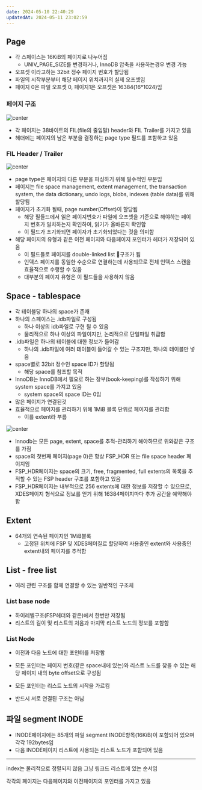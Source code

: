 ```yaml
---
date: 2024-05-10 22:40:29
updatedAt: 2024-05-11 23:02:59
---
```

## Page

- 각 스페이스는 16KiB의 페이지로 나누어짐
	- UNIV_PAGE_SIZE를 변경하거나, InnoDB 압축을 사용하는경우 변경 가능
- 오프셋 이라고하는 32bit 정수 페이지 번호가 할당됨
- 파일의 시작부분부터 해당 페이지 위치까지의 실제 오프셋임
- 페이지 0은 파일 오프셋 0, 페이지1은 오프셋은 16384(16\*1024)임

### 페이지 구조
 
![center](Pasted%20image%2020240511112606.png)
- 각 페이지는 38바이트의 FIL(file의 줄임말) header와 FIL Trailer를 가지고 있음
- 헤더에는 페이지의 남은 부분을 결정하는 page type 필드를 포함하고 있음

### FIL Header / Trailer
![center](Pasted%20image%2020240511112813.png)
- page type은 페이지의 다른 부분을 파싱하기 위해 필수적인 부분임
- 페이지는 file space management, extent management, the transaction system, the data dictionary, undo logs, blobs, indexes (table data)를 위해 할당됨
- 페이지가 초기화 될때, page number(Offset)이 할당됨
	- 해당 필들드에서 읽은 페이지번호가 파일에 오프셋을 기준으로 해야하는 페이지 번호가 일치하는지 확인하여, 읽기가 올바른지 확인함
	- 이 필드가 초기화되면 페이자가 초기화되었다는 것을 의미함
- 해당 페이지의 유형과 같은 이전 페이지와 다음페이지 포인터가 헤더가 저장되어 있음
	- 이 필드들로 페이지를 double-linked list 구조가 됨
	- 인덱스 페이지를 동일한 수순으로 연결하는데 사용되므로 전체 인덱스 스캔을 효율적으로 수행할 수 있음
	- 대부분의 페이지 유형은 이 필드들을 사용하지 않음


## Space - tablespace
- 각 테이블당 하나의 space가 존재
- 하나의 스페이스는 .idb파일로 구성됨
	- 하나 이상의 idb파일로 구현 될 수 있음
	- 물리적으로 하나 이상의 파일이지만, 논리적으로 단일파일 취급함
- .idb파일은 하나의 테이블에 대한 정보가 들어감
	- 하나의 .idb파일에 여러 테이블이 들어갈 수 있는 구조지만, 하나의 테이블만 넣음
- space별로 32bit 정수인 space ID가 할당됨
	- 해당 space를 참조할 목적
- InnoDB는 InnoDB에서 필요로 하는 장부(book-keeping)를 작성하기 위해 system space를 가지고 있음
	- system space의 space ID는 0임
- 많은 페이지가 연결된것
- 효율적으로 페이지를 관리하기 위헤 1MiB 블록 단위로 페이지를 관리함
	- 이를 extent라 부름

![center](Pasted%20image%2020240511225238.png)
- Innodb는 모든 page, extent, space를 추적-관리하기 해야하므로 위와같은 구조를 가짐
- space의 첫번째 페이지(page 0)은 항상 FSP_HDR 또는 file space header 페이지임
- FSP_HDR페이지는 space의 크기, free, fragmented, full extents의 목록을 추적할 수 있는 FSP header 구조를 포함하고 있음
- FSP_HDR페이지는 내부적으로 256 extents에 대한 정보를 저장할 수 있으므로, XDES페이지 형식으로 정보를 얻기 위해 16384페이지마다 추가 공간을 예약해야함
## Extent
- 64개의 연속된 페이지인 1MiB블록
	- 고정된 위치에 FSP 및 XDES페이질르 할당하여 사용중인 extent와 사용중인 extent내의 페이지를 추적함


## List - free list
- 여러 관련 구조를 함께 연결할 수 있는 일반적인 구조체
### List base node
- 하이레벨구조(FSP헤더와 같은)에서 한번만 저장됨
- 리스트의 길이 및 리스트의 처음과 마지막 리스트 노드의 정보를 포함함

### List Node
- 이전과 다음 노드에 대한 포인터를 저장함

- 모든 포인터는 페이지 번호(같은 space내에 있는)와 리스트 노드를 찾을 수 있는 해당 페이지 내의 byte offset으로 구성됨
- 모든 포인터는 리스트 노드의 시작을 가르킴
- 반드시 서로 연결된 구조는 아님


## 파일 segment INODE
- INODE페이지에는 85개의 파일 segment INODE항목(16KiB)이 포함되어 있으며 각각 192bytes임
- 다음 INODE페이지 리스트에 사용되는 리스트 노드가 포함되어 있음

---
index는 물리적으로 정렬되지 않음
그냥 링크드 리스트에 있는 순서임

각각의 페이지는 다음페이지와 이전페이지의 포인터를 가지고 있음